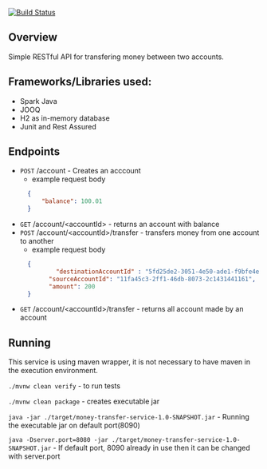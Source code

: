 [![Build Status](https://travis-ci.org/nameishari/money-transfer-service.svg?branch=master)](https://travis-ci.org/nameishari/money-transfer-service/) 

## Overview
Simple RESTful API for transfering money between two accounts.

## Frameworks/Libraries used:

<ul>
  <li>Spark Java</li>
  <li>JOOQ</li>
  <li>H2 as in-memory database</li>
  <li>Junit and Rest Assured</li>
</ul>

## Endpoints
* `POST` /account - Creates an acccount
  - example request body
  ```json
    {
    	"balance": 100.01
    }
  ```
* `GET` /account/&lt;accountId&gt; - returns an account with balance
* `POST` /account/&lt;accountId&gt;/transfer - transfers money from one account to another
  - example request body
  ```json
    {
    		"destinationAccountId" : "5fd25de2-3051-4e50-ade1-f9bfe4e6506e",
	      "sourceAccountId": "11fa45c3-2ff1-46db-8073-2c1431441161",
	      "amount": 200
    }
  ```
* `GET` /account/&lt;accountId&gt;/transfer  - returns all account made by an account

## Running
This service is using maven wrapper, it is not necessary to have maven in the execution environment.

```./mvnw clean verify``` - to run tests

```./mvnw clean package``` - creates executable jar

```java -jar ./target/money-transfer-service-1.0-SNAPSHOT.jar``` - Running the executable jar on default port(8090)

```java -Dserver.port=8080 -jar ./target/money-transfer-service-1.0-SNAPSHOT.jar``` - If default port, 8090 already in use then it can be changed with server.port
